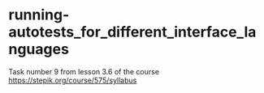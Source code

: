 # running-autotests_for_different_interface_languages
Task number 9 from lesson 3.6 of the course https://stepik.org/course/575/syllabus